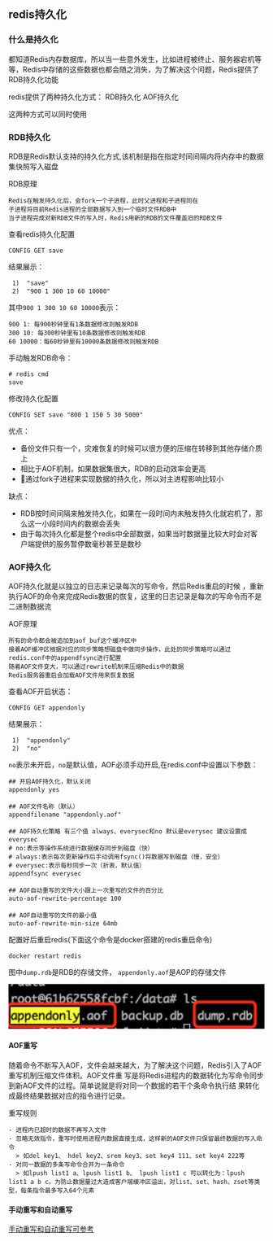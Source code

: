 ## redis持久化

### 什么是持久化

都知道Redis内存数据库，所以当一些意外发生，比如进程被终止、服务器宕机等等，Redis中存储的这些数据也都会随之消失，为了解决这个问题，Redis提供了RDB持久化功能

redis提供了两种持久化方式：
RDB持久化
AOF持久化

这两种方式可以同时使用

### RDB持久化

RDB是Redis默认支持的持久化方式,该机制是指在指定时间间隔内将内存中的数据集快照写入磁盘

RDB原理
```
Redis在触发持久化后，会fork一个子进程，此时父进程和子进程同在
子进程将目前Redis进程的全部数据写入到一个临时文件RDB中
当子进程完成对新RDB文件的写入时，Redis用新的RDB的文件覆盖旧的RDB文件
```

查看redis持久化配置
```
CONFIG GET save
```

结果展示：
```
 1)  "save"
 2)  "900 1 300 10 60 10000"
```

其中`900 1 300 10 60 10000`表示：
```
900 1: 每900秒钟里有1条数据修改则触发RDB
300 10: 每300秒钟里有10条数据修改则触发RDB
60 10000：每60秒钟里有10000条数据修改则触发RDB
```

手动触发RDB命令：
```
# redis cmd
save
```

修改持久化配置
```
CONFIG SET save "800 1 150 5 30 5000"
```



优点：
- 备份文件只有一个，灾难恢复的时候可以很方便的压缩在转移到其他存储介质上
- 相比于AOF机制，如果数据集很大，RDB的启动效率会更高
- 通过fork子进程来实现数据的持久化，所以对主进程影响比较小

缺点：
- RDB按时间间隔来触发持久化，如果在一段时间内未触发持久化就宕机了，那么这一小段时间内的数据会丢失
- 由于每次持久化都是整个redis中全部数据，如果当时数据量比较大时会对客户端提供的服务暂停数毫秒甚至是数秒

### AOF持久化

AOF持久化就是以独立的日志来记录每次的写命令，然后Redis重启的时候 ，重新执行AOF的命令来完成Redis数据的恢复，这里的日志记录是每次的写命令而不是二进制数据流

AOF原理
```
所有的命令都会被追加到aof_buf这个缓冲区中
接着AOF缓冲区根据对应的同步策略想磁盘中做同步操作，此处的同步策略可以通过redis.conf中的appendfsync进行配置
随着AOF文件变大，可以通过rewrite机制来压缩Redis中的数据
Redis服务器重启会加载AOF文件用来恢复数据
```

查看AOF开启状态：
```
CONFIG GET appendonly
```

结果展示：
```
 1)  "appendonly"
 2)  "no"
```

`no`表示未开启，`no`是默认值，AOF必须手动开启,在redis.conf中设置以下参数：
```
## 开启AOF持久化，默认关闭
appendonly yes

## AOF文件名称（默认）
appendfilename "appendonly.aof"

## AOF持久化策略 有三个值 always、everysec和no 默认是everysec 建议设置成everysec
# no:表示等操作系统进行数据缓存同步到磁盘（快）
# always:表示每次更新操作后手动调用fsync()将数据写到磁盘（慢，安全）
# everysec:表示每秒同步一次（折衷，默认值）
appendfsync everysec

## AOF自动重写的文件大小跟上一次重写的文件的百分比
auto-aof-rewrite-percentage 100

## AOF自动重写的文件的最小值
auto-aof-rewrite-min-size 64mb
```

配置好后重启redis(下面这个命令是docker搭建的redis重启命令)
```
docker restart redis
```

图中`dump.rdb`是RDB的存储文件， `appendonly.aof`是AOP的存储文件

![](../static/images/WeChatbc51904b2b89b1728b8f697f1af5e501.png)

#### AOF重写

随着命令不断写入AOF，文件会越来越大，为了解决这个问题，Redis引入了AOF重写机制压缩文件体积。AOF文件重 写是将Redis进程内的数据转化为写命令同步到新AOF文件的过程。简单说就是将对同一个数据的若干个条命令执行结 果转化成最终结果数据对应的指令进行记录。

重写规则
```
- 进程内已超时的数据不再写入文件
- 忽略无效指令，重写时使用进程内数据直接生成，这样新的AOF文件只保留最终数据的写入命令
  > 如del key1、 hdel key2、srem key3、set key4 111、set key4 222等
- 对同一数据的多条写命令合并为一条命令
  > 如lpush list1 a、lpush list1 b、 lpush list1 c 可以转化为：lpush list1 a b c。为防止数据量过大造成客户端缓冲区溢出，对list、set、hash、zset等类型，每条指令最多写入64个元素
```

#### 手动重写和自动重写

[手动重写和自动重写可参考](https://www.cnblogs.com/the-undeveloped-procedural-ape/articles/14133345.html)


